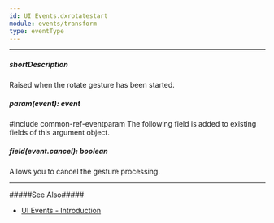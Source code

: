 ```yaml
---
id: UI Events.dxrotatestart
module: events/transform
type: eventType
---
```

---
##### shortDescription
Raised when the rotate gesture has been started.

##### param(event): event
#include common-ref-eventparam The following field is added to existing fields of this argument object.

##### field(event.cancel): boolean
Allows you to cancel the gesture processing.

---
#####See Also#####
- [UI Events - Introduction](/api-reference/10%20UI%20Widgets/UI%20Events '/Documentation/ApiReference/UI_Components/UI_Events/')